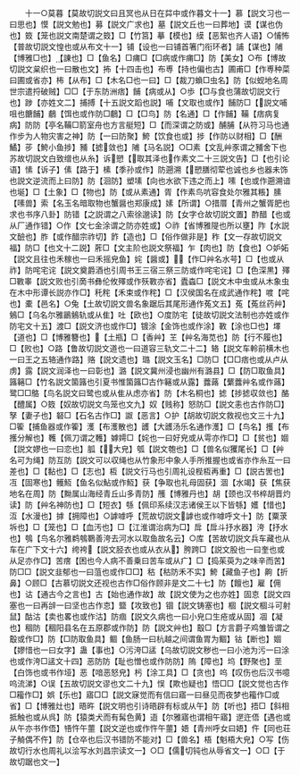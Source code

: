 <!-- { "loadSidebar": true } -->
　　十一○莫暮【莫故切説文曰且冥也从日在茻中或作暮文十一】慕【説文习也一曰思也】慔【説文勉也】募【説文广求也】墓【説文丘也一曰葬地】谟【谋也伪也】笯【笼也説文南楚谓之笯】□【竹筥】摹【模也】縸【恶絮也齐人语】○悑怖【普故切説文惶也或从布文十一】铺【设也一曰铺首箸门衔环者】誧【谋也】陠【博雅□也】【諌也】□【鱼名】□痡□【□病或作痡□】防【美女】○布【博故切説文枲织也一曰散也文】抪【十四击也】布尃【持也偏也古】圃甫□【作尃种菜曰圃或省亦】柨【从布】□【木名□也一曰】□【裁刀蝜□虫名】防【似蚬地名周世宗遣捋破贼】□□【于东防洲痞】餔【病或从】○歩【□与食也蒲故切説文行也】踄【亦姓文二】捕搏【十五説文蹈也説】哺【文取也或作】餔防□【説文哺咀也餹餔】鵏【饵也或作防□鵏】□【□鸟】防【名通】□【作餔】鞴【痞病复病】防防【亭名鞴□箭室舟也方言艇短】□【而深谓之防或】酺脯【从符习马也通作步为人物灾害之神】防【一曰防聚】鮬【饮食也或】捗【作防以财相】□【酬鱊】荹【鮬小鱼捗】豧【摅敛也】陠【马名説】○□素【文乱艸豕谓之豧舍下也苏故切説文白致缯也从糸】诉愬【取其泽也作素文二十三説文告】□【也引论语】愫【诉子】傃【路于】榡【季孙或作】防遡溯【愬膳彻荤也诚也乡也器未饰也説文逆流而上曰防】防【洄防】塑塐【向也水欲下违之而上】嗉【也或作遡溯谙也埏】□【土象】□【物也】防【或从素通】胥【作素鸟吭容食处尔雅其粻】膆【嗉兽】索【名玉名暗取物也蟹醤也郑康成】嫊【所谓】○措厝【青州之蟹胥肥也求也书序八卦】防错【之説谓之八索徐邈读】防【女字仓故切説文置】酢醋【也或从厂通作错】○作【文七金涂谓之防亦姓或】○祚【省博雅隄也所以壅】阼【水説文醶也】胙【或作醋宗祚切】飵【造也】□【俗作做非是】秨【文一存故切説文福】防□【也文十二説】葄□【文主阶也説文祭福】乍【肉也】防【食也】○妒妬【説文且往也禾稼也一曰禾摇皃鱼】姹【醤或】【作□艸名水芌】□【也或从祚】防咤宅诧【説文奠爵酒也引周书王三宿三祭三防或作咤宅诧】□【色深黒】殬□斁睾【説文败也引啇书彝伦攸殬或作殀斁亦省】蠹螙□【説文木中虫或从木象虫在木中形谭长説亦作□】秅秺【禾束或作秺】□【汉侯国名在成武通作秺】喥【咤也】橐【邑名】○兔【土故切説文兽名象踞后其尾形通作菟文五】菟【菟丝药艸】鵵□【乌名尔雅鶅鵵轨或从隹】吐【欧也】○度防宅【徒故切説文法制也亦姓或作防宅文十五】渡□【説文济也或作□】镀涂【金饰也或作涂】斁【涂也□也】墿【道也】□【博雅簪也】【土瓶】□【香艸】芏【艸名海苋也】防【行不履也】□【败也】○路【鲁故切説文道也一曰道容三轨文二十二】辂【説文车軨前横木也一曰王之五辂通作路】赂【説文遗也】璐【説文玉名】□防□【□□痞也或从卢从虏】露【説文润泽也一曰彰也】潞【説文冀州浸也幽州有潞县】□【防□取鱼具】簬簵□【竹名説文箘簬也引夏书惟箘簬□古作簵或从露】虂蕗【蘩虂艸名或作蕗】鹭□□鴼【鸟名説文曰鹭也或从隹从虑亦省】防【木名桐也】摅【捗摅収敛也】酪【醴属】○笯【奴故切説文鸟笼也文九】奴【贱称】怒防□【説文恚也古作防□】孥【妻子也】砮□【石名古作□】詉【恶言】○护【胡故切説文救视也文三十九】□篧【捕鱼器或作篧】濩【布濩散也】頀【大頀汤乐名通作濩】□【鸟名】擭【布擭分解也】韄【佩刀谓之韄】嫭嫮□【姹也一曰好皃或从雩亦作□】□【贫也】婟【説文嫪也一曰恋也】胍【大皃】瓠【説文匏也】□【兽名似玃尾长】□【艸名可为绳】防互防【説文可以収绳也从竹象形中象人手所推握也或省亦作糸互一曰差也】□【黏也】□【志也】枑【説文行马也引周礼设梐枑再重】□【説古罟也】冱【固寒也】鳠魱【鱼名似鮎或作魱】获【争取也礼母固获】涸【水竭】获【焦获地名在周】防【黝属山海经青丘山多青防】雘【博雅丹也】胡【颈也汉书椊胡晋灼读】防【艸名神防也】□【短衣】綔【佩印系续汉志诸侯王以下皆綔】嬳【惜也】沍【水漫也】摢【拥障也】○謼嘑呼【荒故切説文謼也或作嘑呼文十】防【粟莍坼也】□【笼也】□【血汚也】□【江淮谓治病为□】戽【戽斗抒水器】洿【抒水也】鴮【鸟名尔雅鹈鴮鸅善洿去河水以取鱼故名云】○库【苦故切説文兵车藏也从车在广下文十六】绔袴【説文胫衣也或从衣从】胯跨□【説文股也一曰奎也或从足亦作□】苦瘔【困也今人病不善乗曰苦车或从疒】□【捣茱萸为之味辛而苦】防□□【説文韭郁也一曰菹也或作□□】秙【秙防禾不实】鮬【藏鱼子也】齁【折鼻】○顾□【古慕切説文还视也古作□俗作顾非是文二十七】防【饘也】雇【佣也】诂【通古今之言也】古【始也通作故】故【説文使为之也亦姓】固怘【説文四塞也一曰再辝一曰坚也古作怘】盬【攻致也】锢【説文铸塞也】棝【説文棝斗可射鼠】酤沽【卖也畧也或作沽】防痼【説文久病也一曰小皃口生疮或从固】凅【凝也】稒防【稒阳县名在五原郡或作防】防【説文艸也】鷇□【方言爵子鸡雏皆谓之鷇或作□】防【□防取鱼具】鲴【鱼肠一曰杭越之间谓鱼胃为鲴】钴【断也】婟【嫪惜也一曰女字】蛊【事也】○污洿□盓【乌故切説文秽也一曰小池为污一曰涂也或作洿□盓文十四】恶防防【耻也憎也或作防防】隖【障也】坞【野聚也】垩【白饰也或书作垭】恶【喑恶怒皃】杇【涂工具】□【贪也】呜【叹伤也后汉书噫呜流涕】○误【五故切説文谬也文二十九】悮【欺也疑也】悟□□【説文觉也古作□籕作□】娯【乐也】寤□□【説文寐觉而有信曰寤一曰昼见而夜梦也籕作□或省】□【博雅灶也】晤旿【説文明也引诗晤辟有标或从午】防【听也】捂□【斜相抵触也或从呉】防【猿类犬而有髯色黄】逜【尔雅寤也谓相午寤】遻迕俉【遇也或从午亦书作俉】啎忤午蘁【説文逆也或作忤午蘁】娪【青州呼女曰娪】仵【同也荘子觭偶不仵】防【仓卒也后汉书错防不能对】□【兽名】梧【魁梧大皃】○写【伤故切行水也周礼以浍写水刘昌宗读文一】○□【儒切钝也从辱省文一】○□【于故切踞也文一】
